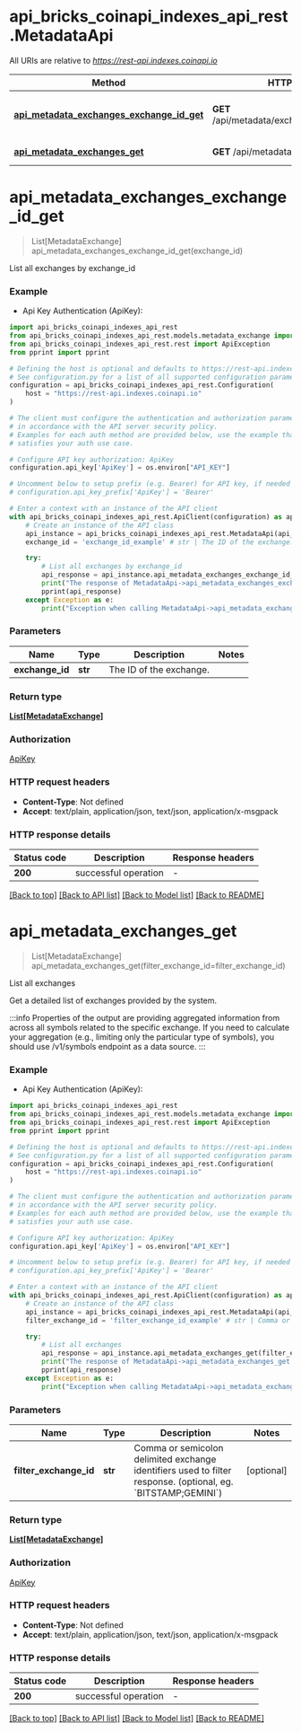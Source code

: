 # api_bricks_coinapi_indexes_api_rest.MetadataApi

All URIs are relative to *https://rest-api.indexes.coinapi.io*

Method | HTTP request | Description
------------- | ------------- | -------------
[**api_metadata_exchanges_exchange_id_get**](MetadataApi.md#api_metadata_exchanges_exchange_id_get) | **GET** /api/metadata/exchanges/{exchange_id} | List all exchanges by exchange_id
[**api_metadata_exchanges_get**](MetadataApi.md#api_metadata_exchanges_get) | **GET** /api/metadata/exchanges | List all exchanges


# **api_metadata_exchanges_exchange_id_get**
> List[MetadataExchange] api_metadata_exchanges_exchange_id_get(exchange_id)

List all exchanges by exchange_id

### Example

* Api Key Authentication (ApiKey):

```python
import api_bricks_coinapi_indexes_api_rest
from api_bricks_coinapi_indexes_api_rest.models.metadata_exchange import MetadataExchange
from api_bricks_coinapi_indexes_api_rest.rest import ApiException
from pprint import pprint

# Defining the host is optional and defaults to https://rest-api.indexes.coinapi.io
# See configuration.py for a list of all supported configuration parameters.
configuration = api_bricks_coinapi_indexes_api_rest.Configuration(
    host = "https://rest-api.indexes.coinapi.io"
)

# The client must configure the authentication and authorization parameters
# in accordance with the API server security policy.
# Examples for each auth method are provided below, use the example that
# satisfies your auth use case.

# Configure API key authorization: ApiKey
configuration.api_key['ApiKey'] = os.environ["API_KEY"]

# Uncomment below to setup prefix (e.g. Bearer) for API key, if needed
# configuration.api_key_prefix['ApiKey'] = 'Bearer'

# Enter a context with an instance of the API client
with api_bricks_coinapi_indexes_api_rest.ApiClient(configuration) as api_client:
    # Create an instance of the API class
    api_instance = api_bricks_coinapi_indexes_api_rest.MetadataApi(api_client)
    exchange_id = 'exchange_id_example' # str | The ID of the exchange.

    try:
        # List all exchanges by exchange_id
        api_response = api_instance.api_metadata_exchanges_exchange_id_get(exchange_id)
        print("The response of MetadataApi->api_metadata_exchanges_exchange_id_get:\n")
        pprint(api_response)
    except Exception as e:
        print("Exception when calling MetadataApi->api_metadata_exchanges_exchange_id_get: %s\n" % e)
```



### Parameters


Name | Type | Description  | Notes
------------- | ------------- | ------------- | -------------
 **exchange_id** | **str**| The ID of the exchange. | 

### Return type

[**List[MetadataExchange]**](MetadataExchange.md)

### Authorization

[ApiKey](../README.md#ApiKey)

### HTTP request headers

 - **Content-Type**: Not defined
 - **Accept**: text/plain, application/json, text/json, application/x-msgpack

### HTTP response details

| Status code | Description | Response headers |
|-------------|-------------|------------------|
**200** | successful operation |  -  |

[[Back to top]](#) [[Back to API list]](../README.md#documentation-for-api-endpoints) [[Back to Model list]](../README.md#documentation-for-models) [[Back to README]](../README.md)

# **api_metadata_exchanges_get**
> List[MetadataExchange] api_metadata_exchanges_get(filter_exchange_id=filter_exchange_id)

List all exchanges

Get a detailed list of exchanges provided by the system.
            
:::info
Properties of the output are providing aggregated information from across all symbols related to the specific exchange. If you need to calculate your aggregation (e.g., limiting only the particular type of symbols), you should use /v1/symbols endpoint as a data source.
:::

### Example

* Api Key Authentication (ApiKey):

```python
import api_bricks_coinapi_indexes_api_rest
from api_bricks_coinapi_indexes_api_rest.models.metadata_exchange import MetadataExchange
from api_bricks_coinapi_indexes_api_rest.rest import ApiException
from pprint import pprint

# Defining the host is optional and defaults to https://rest-api.indexes.coinapi.io
# See configuration.py for a list of all supported configuration parameters.
configuration = api_bricks_coinapi_indexes_api_rest.Configuration(
    host = "https://rest-api.indexes.coinapi.io"
)

# The client must configure the authentication and authorization parameters
# in accordance with the API server security policy.
# Examples for each auth method are provided below, use the example that
# satisfies your auth use case.

# Configure API key authorization: ApiKey
configuration.api_key['ApiKey'] = os.environ["API_KEY"]

# Uncomment below to setup prefix (e.g. Bearer) for API key, if needed
# configuration.api_key_prefix['ApiKey'] = 'Bearer'

# Enter a context with an instance of the API client
with api_bricks_coinapi_indexes_api_rest.ApiClient(configuration) as api_client:
    # Create an instance of the API class
    api_instance = api_bricks_coinapi_indexes_api_rest.MetadataApi(api_client)
    filter_exchange_id = 'filter_exchange_id_example' # str | Comma or semicolon delimited exchange identifiers used to filter response. (optional, eg. `BITSTAMP;GEMINI`) (optional)

    try:
        # List all exchanges
        api_response = api_instance.api_metadata_exchanges_get(filter_exchange_id=filter_exchange_id)
        print("The response of MetadataApi->api_metadata_exchanges_get:\n")
        pprint(api_response)
    except Exception as e:
        print("Exception when calling MetadataApi->api_metadata_exchanges_get: %s\n" % e)
```



### Parameters


Name | Type | Description  | Notes
------------- | ------------- | ------------- | -------------
 **filter_exchange_id** | **str**| Comma or semicolon delimited exchange identifiers used to filter response. (optional, eg. &#x60;BITSTAMP;GEMINI&#x60;) | [optional] 

### Return type

[**List[MetadataExchange]**](MetadataExchange.md)

### Authorization

[ApiKey](../README.md#ApiKey)

### HTTP request headers

 - **Content-Type**: Not defined
 - **Accept**: text/plain, application/json, text/json, application/x-msgpack

### HTTP response details

| Status code | Description | Response headers |
|-------------|-------------|------------------|
**200** | successful operation |  -  |

[[Back to top]](#) [[Back to API list]](../README.md#documentation-for-api-endpoints) [[Back to Model list]](../README.md#documentation-for-models) [[Back to README]](../README.md)

